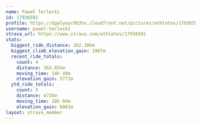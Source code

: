 ```yaml
---
name: Paweł Terlecki
id: 17936591
profile: https://dgalywyr863hv.cloudfront.net/pictures/athletes/17936591/5577025/4/large.jpg
username: pawel-terlecki
strava_url: https://www.strava.com/athletes/17936591
stats:
  biggest_ride_distance: 262.38km
  biggest_climb_elevation_gain: 1987m
  recent_ride_totals:
    count: 4
    distance: 363.02km
    moving_time: 14h 48m
    elevation_gain: 5771m
  ytd_ride_totals:
    count: 5
    distance: 473km
    moving_time: 18h 04m
    elevation_gain: 6061m
layout: strava_member
--- 
```

